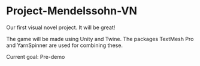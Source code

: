 # Project-Mendelssohn-VN

Our first visual novel project. It will be great!

The game will be made using Unity and Twine. The packages TextMesh Pro and YarnSpinner are used for combining these.

Current goal:
Pre-demo
